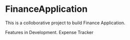 # FinanceApplication
This is a colloborative project to build Finance Application.

Features in Development.
Expense Tracker
